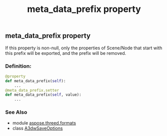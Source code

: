 ﻿---
title: meta_data_prefix property
second_title: Aspose.3D for Python via .NET API References
description: 
type: docs
weight: 90
url: /python-net/aspose.threed.formats/a3dwsaveoptions/meta_data_prefix/
is_root: false
---

## meta_data_prefix property


If this property is non-null, only the properties of Scene/Node that start with this prefix will be exported, and the prefix will be removed.
### Definition:
```python
@property
def meta_data_prefix(self):
    ...
@meta_data_prefix.setter
def meta_data_prefix(self, value):
    ...
```

### See Also
* module [aspose.threed.formats](../../)
* class [A3dwSaveOptions](/3d/python-net/aspose.threed.formats/a3dwsaveoptions)
